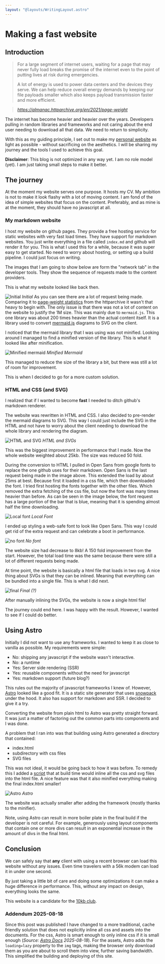 ```yaml
---
layout: "@layouts/WritingLayout.astro"
---
```


# Making a fast website

## Introduction

> For a large segment of internet users, waiting for a page that may never fully load breaks the promise of the internet even to the point of putting lives at risk during emergencies.
>
> A lot of energy is used to power data centers and the devices they serve. We can help reduce overall energy demands by keeping our file payloads smaller which also keeps payload transmission faster and more efficient.

> <cite>https://almanac.httparchive.org/en/2021/page-weight</cite>

The internet has become heavier and heavier over the years. Developers pulling in random libraries and frameworks and not caring about the end user needing to download all that data. We need to return to simplicity.

With this as my guiding principle, I set out to make my [personal website](https://nicolo.se) as light as possible - without sacrificing on the aesthetics. I will be sharing my journey and the tools I used to achieve this goal.

**Disclaimer**: This blog is not optimized in any way yet. I am no role model (yet). I am just taking small steps to make it better.

## The journey

At the moment my website serves one purpose. It hosts my CV. My ambition is not to make it look flashy with a lot of moving content. I am fond of the idea of simple websites that focus on the content. Preferably, and as mine is at the moment, they should have no javascript at all.

### My markdown website

I host my website on github pages. They provide a free hosting service for static websites with very fast load times. They have support for markdown websites. You just write everything in a file called `index.md` and github will render it for you. This is what I used this for a while, because it was super easy to get started. No need to worry about hosting, or setting up a build pipeline. I could just focus on writing.

The images that I am going to show below are form the "network tab" in the developer tools. They show the sequence of requests made to the content providers.

This is what my website looked like back then.

![Initial](../../assets/2023-03-12-making-a-fast-website_files/initial.jpg)
*Initial*
As you can see there are a lot of request being made. Comparing it to [page-weight statistics](https://httparchive.org/reports/page-weight) from the httparchive it wasn't that heavy to begin with. The only issue is that there was not a lot of content on the website to justify the 1M size.
This was mainly due to `mermaid.js`. This one library was about 200 times heavier than the actual content itself. It is a library used to convert [mermaid.js](https://mermaid.js.org) diagrams to SVG on the client.

I noticed that the mermaid library that I was using was not minified. Looking around I managed to find a minified version of the library. This is what it looked like after minification.

![Minified mermaid](../../assets/2023-03-12-making-a-fast-website_files/minified_mermaid.jpg)
*Minified Mermaid*

This managed to reduce the size of the library a bit, but there was still a lot of room for improvement.

This is when I decided to go for a more custom solution.

### HTML and CSS (and SVG)

I realized that if I wanted to become **fast** I needed to ditch github's markdown renderer.

The website was rewritten in HTML and CSS. I also decided to pre-render the mermaid diagrams to SVG. This way I could just include the SVG in the HTML and not have to worry about the client needing to download the whole library and rendering the diagram.

![HTML and SVG](../../assets/2023-03-12-making-a-fast-website_files/html_svg.jpg)
*HTML and SVGs*

This was the biggest improvement in performance that I made. Now the whole website weighted about 25kb. The size was reduced 50 fold.

During the conversion to HTML I pulled in Open Sans from google fonts to replace the one github uses for their markdown. Open Sans is the last request being made in the image above. This extended the load by about 25ms at best. Because first it loaded in a css file, which then downloaded the font.
I tried first hosting the fonts together with the other files. Which removed the extra fetching of the css file, but now the font was many times heavier than before. As can be seen in the image below, the font request has a large portion of the bar that is blue, meaning that it is spending almost half the time downloading.

![Local font](../../assets/2023-03-12-making-a-fast-website_files/local_font.jpg)
*Local Font*

I ended up styling a web-safe font to look like Open Sans. This way I could get rid of the extra request and can celebrate a boot in performance.

![no font](../../assets/2023-03-12-making-a-fast-website_files/no_font.jpg)
*No font*

The website size had decrease to 8kb! A 150 fold improvement from the start. However, the total load time was the same because there were still a lot of different requests being made.

At time point, the website is basically a html file that loads in two svg. A nice thing about SVGs is that they can be inlined. Meaning that everything can be bundled into a single file. This is what I did next.

![final](../../assets/2023-03-12-making-a-fast-website_files/final.jpg)
*Final (?)*

After manually inlining the SVGs, the website is now a single html file!

The journey could end here. I was happy with the result. However, I wanted to see if I could do better.

## Using Astro

Initially I did not want to use any frameworks. I wanted to keep it as close to vanilla as possible. My requirements were simple:

- No: shipping any javascript if the website wasn't interactive.
- No: a runtime
- Yes: Server side rendering (SSR)
- Yes: reusable components without the need for javascript
- Yes: markdown support (future blog?)

This rules out the majority of javascript frameworks I knew of. However, [Astro](https://astro.build) looked like a good fit. It is a static site generator that uses [snowpack](https://www.snowpack.dev/) under the hood. It also has support for markdown and SSR. I decided to give it a try.

Converting the website from plain html to Astro was pretty straight forward. It was just a matter of factoring out the common parts into components and I was done.

A problem that I ran into was that building using Astro generated a directory that contained:

- index.html
- subdirectory with css files
- SVG files

This was not ideal, it would be going back to how it was before.
To remedy this I added a [script](https://github.com/ridulfo/nicolo.se/blob/main/inline-styles.mjs) that at build time would inline all the css and svg files into the html file. A nice feature was that it also minified everything making the final index.html smaller!

![Astro](../../assets/2023-03-12-making-a-fast-website_files/astro.jpg)
*Astro*

The website was actually smaller after adding the framework (mostly thanks to the minifier).

Note, using Astro can result in more boiler plate in the final build if the developer is not careful. For example, generously using layout components that contain one or more divs can result in an exponential increase in the amount of divs in the final html.

## Conclusion

We can safely say that **any** client with using a recent browser can load this website without any issues. Even time travelers with a 56k modem can load it in under one second.

By just taking a little bit of care and doing some optimizations it can make a huge difference in performance. This, without any impact on design, everything looks the same.

This website is a candidate for the [10kb club](https://10kbclub.com/).

### Addendum 2025-08-18

Since this post was published I have changed to a more traditional, cache friendly solution that does not explicitly inline all css and assets into the documents. 
For the css, Astro is smart enough to only inline css if it is small enough (<cite>Source: <a href="https://docs.astro.build/en/guides/styling/#bundle-control">Astro Docs</a> 2025-08-18</cite>).
For the assets, Astro adds the `loading=lazy` property to the `img` tags, making the browser only download them as you are about to scroll them into view, further saving bandwidth. This simplified the building and deploying of this site.
